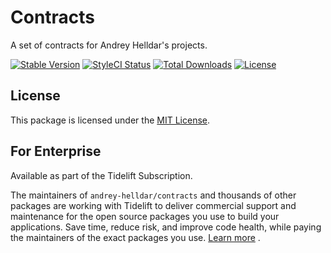 # Contracts

A set of contracts for Andrey Helldar's projects.

[![Stable Version][badge_stable]][link_packagist]
[![StyleCI Status][badge_styleci]][link_styleci]
[![Total Downloads][badge_downloads]][link_packagist]
[![License][badge_license]][link_license]


## License

This package is licensed under the [MIT License](LICENSE).


## For Enterprise

Available as part of the Tidelift Subscription.

The maintainers of `andrey-helldar/contracts` and thousands of other packages are working with Tidelift to deliver commercial support and maintenance for the open
source packages you use to build your applications. Save time, reduce risk, and improve code health, while paying the maintainers of the exact packages you
use. [Learn more](https://tidelift.com/subscription/pkg/packagist-andrey-helldar-contracts?utm_source=packagist-andrey-helldar-contracts&utm_medium=referral&utm_campaign=enterprise&utm_term=repo)
.


[badge_downloads]:      https://img.shields.io/packagist/dt/andrey-helldar/contracts.svg?style=flat-square

[badge_license]:        https://img.shields.io/packagist/l/andrey-helldar/contracts.svg?style=flat-square

[badge_stable]:         https://img.shields.io/github/v/release/andrey-helldar/contracts?label=stable&style=flat-square

[badge_styleci]:        https://styleci.io/repos/119022335/shield

[link_styleci]:         https://github.styleci.io/repos/119022335

[link_license]:         LICENSE

[link_packagist]:       https://packagist.org/packages/andrey-helldar/contracts
